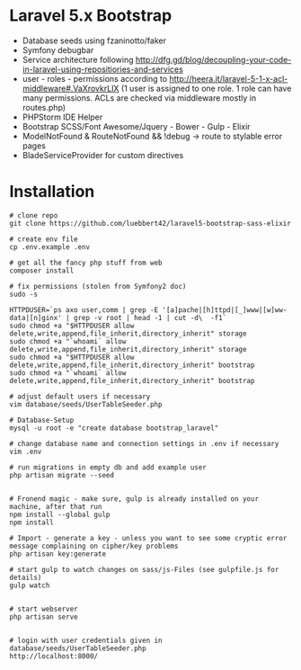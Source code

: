 # Laravel 5.x Bootstrap

* Database seeds using fzaninotto/faker
* Symfony debugbar
* Service architecture following http://dfg.gd/blog/decoupling-your-code-in-laravel-using-repositiories-and-services
* user - roles - permissions according to http://heera.it/laravel-5-1-x-acl-middleware#.VaXrovkrLIX (1 user is assigned to one role. 1 role can have many permissions. ACLs are checked via middleware mostly in routes.php)
* PHPStorm IDE Helper
* Bootstrap SCSS/Font Awesome/Jquery - Bower - Gulp - Elixir
* ModelNotFound & RouteNotFound && !debug -> route to stylable error pages
* BladeServiceProvider for custom directives


# Installation


```
# clone repo
git clone https://github.com/luebbert42/laravel5-bootstrap-sass-elixir

# create env file
cp .env.example .env

# get all the fancy php stuff from web
composer install

# fix permissions (stolen from Symfony2 doc)
sudo -s

HTTPDUSER=`ps axo user,comm | grep -E '[a]pache|[h]ttpd|[_]www|[w]ww-data|[n]ginx' | grep -v root | head -1 | cut -d\  -f1`
sudo chmod +a "$HTTPDUSER allow delete,write,append,file_inherit,directory_inherit" storage
sudo chmod +a "`whoami` allow delete,write,append,file_inherit,directory_inherit" storage
sudo chmod +a "$HTTPDUSER allow delete,write,append,file_inherit,directory_inherit" bootstrap
sudo chmod +a "`whoami` allow delete,write,append,file_inherit,directory_inherit" bootstrap

# adjust default users if necessary
vim database/seeds/UserTableSeeder.php

# Database-Setup 
mysql -u root -e "create database bootstrap_laravel"

# change database name and connection settings in .env if necessary
vim .env

# run migrations in empty db and add example user
php artisan migrate --seed
 

# Fronend magic - make sure, gulp is already installed on your machine, after that run
npm install --global gulp
npm install

# Import - generate a key - unless you want to see some cryptic error message complaining on cipher/key problems
php artisan key:generate

# start gulp to watch changes on sass/js-Files (see gulpfile.js for details)
gulp watch


# start webserver 
php artisan serve


# login with user credentials given in database/seeds/UserTableSeeder.php
http://localhost:8000/

```